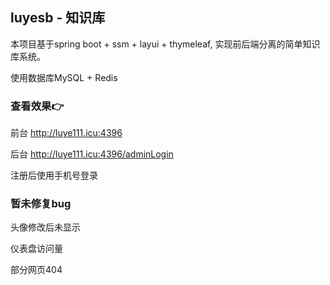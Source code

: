 ## luyesb -  知识库
本项目基于spring boot + ssm + layui + thymeleaf, 实现前后端分离的简单知识库系统。

使用数据库MySQL + Redis

### 查看效果👉 

前台 http://luye111.icu:4396

后台 http://luye111.icu:4396/adminLogin

注册后使用手机号登录

### 暂未修复bug

头像修改后未显示

仪表盘访问量

部分网页404
